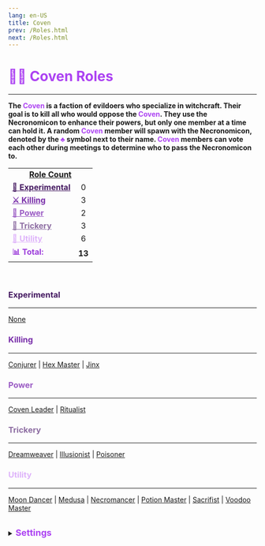 ```yaml
---
lang: en-US
title: Coven
prev: /Roles.html
next: /Roles.html
---
```


# <font color="#ac42f2">🧙‍♀️ <b>Coven Roles</b></font>
---

<b>The <font color="#ac42f2">Coven</font> is a faction of evildoers who specialize in witchcraft. Their goal is to kill all who would oppose the <font color="#ac42f2">Coven</font>. They use the Necronomicon to enhance their powers, but only one member at a time can hold it. A random <font color="#ac42f2">Coven</font> member will spawn with the Necronomicon, denoted by the <font color="#ac42f2">♣</font> symbol next to their name. <font color="#ac42f2">Coven</font> members can vote each other during meetings to determine who to pass the Necronomicon to.</b><br>

<table>
<tr>
<td colspan="2" align="center"><b><u>Role Count</u></b></td>
</tr>

<tr>
<td><a href="#experimental" style="color:#451a61"><b>🚧 Experimental</b></a></td>
<td align="center">0</td>
</tr>

<tr>
<td><a href="#killing" style="color:#782ea9"><b>⚔️ Killing</b></a></td>
<td align="center">3</td>
</tr>

<tr>
<td><a href="#power" style="color:#9a5bc4"><b>👑 Power</b></a></td>
<td align="center">2</td>
</tr>

<tr>
<td><a href="#trickery" style="color:#8d6da2"><b>🎩 Trickery</b></a></td>
<td align="center">3</td>
</tr>

<tr>
<td><a href="#utility" style="color:#deb3fa"><b>🎁 Utility</b></a></td>
<td align="center">6</td>
</tr>


<tr>
<td><font color=#9b3bda><b>📊 Total:</b></font></td>
<td align="center"><b>13</b></td>
</tr>

</table>
<br>

### <font color=#451a61><b>Experimental</b></font>
---
[None](#)

### <font color=#782ea9><b>Killing</b></font>
---
[Conjurer](/options/Coven/Killing/Conjurer.html) | [Hex Master](/options/Coven/Killing/HexMaster.html) | [Jinx](/options/Coven/Killing/Jinx.html)

### <font color=#9a5bc4><b>Power</b></font>
---
[Coven Leader](/options/Coven/Power/CovenLeader.html) | [Ritualist](/options/Coven/Power/Ritualist.html)

### <font color=#8d6da2><b>Trickery</b></font>
---
[Dreamweaver](/options/Coven/Trickery/Dreamweaver.html) | [Illusionist](/options/Coven/Trickery/Illusionist.html) | [Poisoner](/options/Coven/Trickery/Poisoner.html)

### <font color=#deb3fa><b>Utility</b></font>
---
[Moon Dancer](/options/Coven/Utility/MoonDancer.html) | [Medusa](/options/Coven/Utility/Medusa.html) | [Necromancer](/options/Coven/Utility/Necromancer.html) | [Potion Master](/options/Coven/Utility/PotionMaster.html) | [Sacrifist](/options/Coven/Utility/Sacrifist.html) | [Voodoo Master](/options/Coven/Utility/VoodooMaster.html)

<br>

<details>
<summary><font color=#ac42f2 size='4em'><b>Settings</b></font></summary>
<br>
Below are settings to make the game more balanced based on your lobby's style of gameplay:

* Minimum Amount of <font color=#ac42f2>Coven</font> roles
  * Set the minimal amount of <font color=#ac42f2>Coven</font> roles allowed in the round
* Maximum Amount of <font color=#ac42f2>Coven</font> roles
  * Set the max amount of <font color=#ac42f2>Coven</font> roles allowed in the round
* <font color=#ac42f2>Coven</font> Members have <font color=red>Impostor</font> Vision
  * <font color=#ac42f2>Coven</font> has maximum vision
  * You can turn this <font color=green>ON</font> or <font color=red>OFF</font>
  * <font color=red>Impostor</font> Vision Configuration
    * If toggled <font color=green>ON</font>, all <font color=#ac42f2>Coven</font> roles have <font color=red>Impostor</font> Vision
    * If toggled <font color=gray>Per Role</font>, You can set specifically which <font color=#ac42f2>Coven</font> roles have <font color=red>Impostor</font> Vision
* <font color=#ac42f2>Coven</font> Members Can Vent
  * <font color=#ac42f2>Coven</font> can vent
  * You can turn this <font color=green>ON</font> or <font color=red>OFF</font>
  * Vent Configuration
    * If toggled <font color=green>ON</font>, all <font color=#ac42f2>Coven</font> roles can vent
    * If toggled <font color=gray>Per Role</font>, You can set specifically which <font color=#ac42f2>Coven</font> roles can vent
* <font color=#ac42f2>Coven</font> can see each other's Add-Ons
  * <font color=#ac42f2>Coven</font> will be able to see other <font color=#ac42f2>Coven</font> member's add-ons (excluding betrayal add-ons)
  * You can turn this <font color=green>ON</font> or <font color=red>OFF</font>

</details>